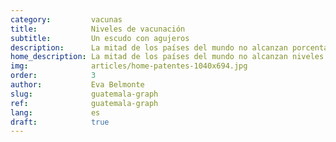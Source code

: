 ```yaml
---
category:         vacunas
title:            Niveles de vacunación
subtitle:         Un escudo con agujeros
description:      La mitad de los países del mundo no alcanzan porcentajes de inmunización suficientes para frenar la transmisión de enfermedades como el sarampión
home_description: La mitad de los países del mundo no alcanzan niveles de inmunización suficientes para frenar la transmisión de enfermedades como el sarampión
img:              articles/home-patentes-1040x694.jpg
order:            3
author:           Eva Belmonte
slug:             guatemala-graph
ref:              guatemala-graph
lang:             es
draft:            true
---
```


<div class="container page-content" markdown="1">
  <div class="page-content-container" markdown="1">
  
  <div class="graph-container">
    <div id="guatemala-coverage-mmr" class="line-graph"></div>
  </div>

  </div>
</div>
